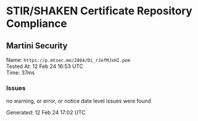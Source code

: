 # STIR/SHAKEN Certificate Repository Compliance

## Martini Security

Name: `https://p.mtsec.me/2884/Di_rJefMJxHI.pem`\
Tested At: 12 Feb 24 16:53 UTC\
Time: 37ms

### Issues

no warning, or error, or notice date level issues were found

Generated: 12 Feb 24 17:02 UTC